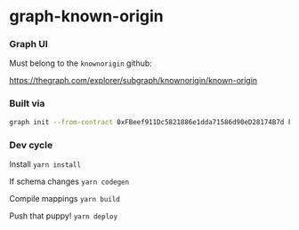 # graph-known-origin


### Graph UI

Must belong to the `knownorigin` github:

https://thegraph.com/explorer/subgraph/knownorigin/known-origin

### Built via

```bash
graph init --from-contract 0xFBeef911Dc5821886e1dda71586d90eD28174B7d knownorigin/known-origin graph-known-origin
```

### Dev cycle

Install
`yarn install`

If schema changes
`yarn codegen`

Compile mappings
`yarn build`

Push that puppy!
`yarn deploy`

